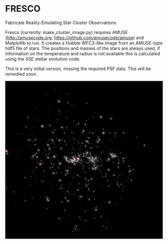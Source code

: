 # FRESCO
Fabricate Reality-Emulating Star Cluster Observations

Fresco (currently: make_cluster_image.py) requires AMUSE (http://amusecode.org; https://github.com/amusecode/amuse) and Matplotlib to run. It creates a Hubble WFC3-like image from an AMUSE-type hdf5 file of stars. The positions and masses of the stars are always used, if information on the temperature and radius is not available this is calculated using the SSE stellar evolution code.

This is a very initial version, missing the required PSF data. This will be remedied soon.

![Example image](test.png)
